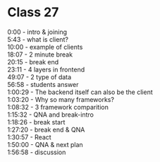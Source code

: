 # Class 27 

0:00 - intro & joining  
5:43 - what is client?  
10:00 - example of clients  
18:07 - 2 minute break  
20:15 - break end  
23:11 - 4 layers in frontend  
49:07 - 2 type of data  
56:58 - students answer  
1:00:29 - The backend itself can also be the client  
1:03:20 - Why so many frameworks?  
1:08:32 - 3 framework comparition  
1:15:32 - QNA and break-intro  
1:18:26 - break start  
1:27:20 - break end & QNA  
1:30:57 - React  
1:50:00 - QNA & next plan  
1:56:58 - discussion
